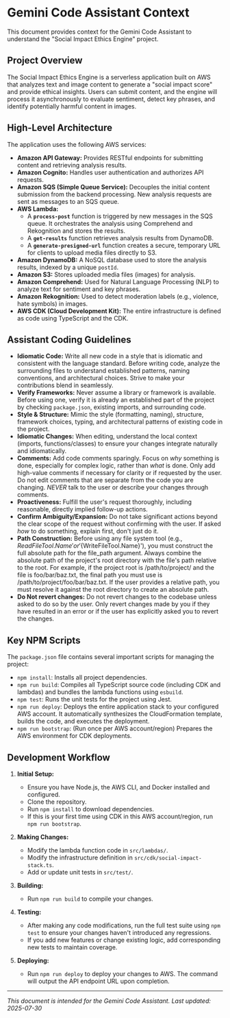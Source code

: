 # Gemini Code Assistant Context

This document provides context for the Gemini Code Assistant to understand the "Social Impact Ethics Engine" project.

## Project Overview

The Social Impact Ethics Engine is a serverless application built on AWS that analyzes text and image content to generate a "social impact score" and provide ethical insights. Users can submit content, and the engine will process it asynchronously to evaluate sentiment, detect key phrases, and identify potentially harmful content in images.

## High-Level Architecture

The application uses the following AWS services:

-   **Amazon API Gateway:** Provides RESTful endpoints for submitting content and retrieving analysis results.
-   **Amazon Cognito:** Handles user authentication and authorizes API requests.
-   **Amazon SQS (Simple Queue Service):** Decouples the initial content submission from the backend processing. New analysis requests are sent as messages to an SQS queue.
-   **AWS Lambda:**
    -   A **`process-post`** function is triggered by new messages in the SQS queue. It orchestrates the analysis using Comprehend and Rekognition and stores the results.
    -   A **`get-results`** function retrieves analysis results from DynamoDB.
    -   A **`generate-presigned-url`** function creates a secure, temporary URL for clients to upload media files directly to S3.
-   **Amazon DynamoDB:** A NoSQL database used to store the analysis results, indexed by a unique `postId`.
-   **Amazon S3:** Stores uploaded media files (images) for analysis.
-   **Amazon Comprehend:** Used for Natural Language Processing (NLP) to analyze text for sentiment and key phrases.
-   **Amazon Rekognition:** Used to detect moderation labels (e.g., violence, hate symbols) in images.
-   **AWS CDK (Cloud Development Kit):** The entire infrastructure is defined as code using TypeScript and the CDK.

## Assistant Coding Guidelines

*   **Idiomatic Code:** Write all new code in a style that is idiomatic and consistent with the language standard. Before writing code, analyze the surrounding files to understand established patterns, naming conventions, and architectural choices. Strive to make your contributions blend in seamlessly.
*   **Verify Frameworks:** Never assume a library or framework is available. Before using one, verify it is already an established part of the project by checking `package.json`, existing imports, and surrounding code.
*   **Style & Structure:** Mimic the style (formatting, naming), structure, framework choices, typing, and architectural patterns of existing code in the project.
*   **Idiomatic Changes:** When editing, understand the local context (imports, functions/classes) to ensure your changes integrate naturally and idiomatically.
*   **Comments:** Add code comments sparingly. Focus on *why* something is done, especially for complex logic, rather than *what* is done. Only add high-value comments if necessary for clarity or if requested by the user. Do not edit comments that are separate from the code you are changing. *NEVER* talk to the user or describe your changes through comments.
* **Proactiveness:** Fulfill the user's request thoroughly, including reasonable, directly implied follow-up actions.
* **Confirm Ambiguity/Expansion:** Do not take significant actions beyond the clear scope of the request without confirming with the user. If asked *how* to do something, explain first, don't just do it.
* **Path Construction:** Before using any file system tool (e.g., ${ReadFileTool.Name}' or '${WriteFileTool.Name}'), you must construct the full absolute path for the file_path argument. Always combine the absolute path of the project's root directory with the file's path relative to the root. For example, if the project root is /path/to/project/ and the file is foo/bar/baz.txt, the final path you must use is /path/to/project/foo/bar/baz.txt. If the user provides a relative path, you must resolve it against the root directory to create an absolute path.
* **Do Not revert changes:** Do not revert changes to the codebase unless asked to do so by the user. Only revert changes made by you if they have resulted in an error or if the user has explicitly asked you to revert the changes.

## Key NPM Scripts

The `package.json` file contains several important scripts for managing the project:

- `npm install`: Installs all project dependencies.
- `npm run build`: Compiles all TypeScript source code (including CDK and lambdas) and bundles the lambda functions using `esbuild`.
- `npm test`: Runs the unit tests for the project using Jest.
- `npm run deploy`: Deploys the entire application stack to your configured AWS account. It automatically synthesizes the CloudFormation template, builds the code, and executes the deployment.
- `npm run bootstrap`: (Run once per AWS account/region) Prepares the AWS environment for CDK deployments.

## Development Workflow

1.  **Initial Setup:**

    - Ensure you have Node.js, the AWS CLI, and Docker installed and configured.
    - Clone the repository.
    - Run `npm install` to download dependencies.
    - If this is your first time using CDK in this AWS account/region, run `npm run bootstrap`.

2.  **Making Changes:**

    - Modify the lambda function code in `src/lambdas/`.
    - Modify the infrastructure definition in `src/cdk/social-impact-stack.ts`.
    - Add or update unit tests in `src/test/`.

3.  **Building:**

    - Run `npm run build` to compile your changes.

4.  **Testing:**

    - After making any code modifications, run the full test suite using `npm test` to ensure your changes haven't introduced any regressions.
    - If you add new features or change existing logic, add corresponding new tests to maintain coverage.

5.  **Deploying:**
    - Run `npm run deploy` to deploy your changes to AWS. The command will output the API endpoint URL upon completion.

---

_This document is intended for the Gemini Code Assistant. Last updated: 2025-07-30_
